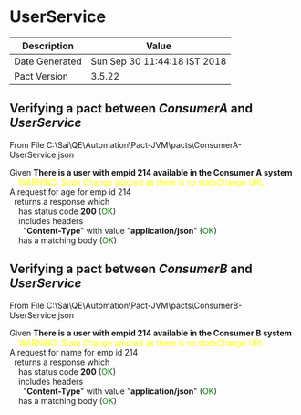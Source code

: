 # UserService

| Description    | Value |
| -------------- | ----- |
| Date Generated | Sun Sep 30 11:44:18 IST 2018 |
| Pact Version   | 3.5.22 |

## Verifying a pact between _ConsumerA_ and _UserService_

From File C:\Sai\QE\Automation\Pact-JVM\pacts\ConsumerA-UserService.json

Given **There is a user with empid 214 available in the Consumer A system**  
&nbsp;&nbsp;&nbsp;&nbsp;<span style='color: yellow'>WARNING: State Change ignored as there is no stateChange URL</span>  
A request for age for emp id 214  
&nbsp;&nbsp;returns a response which  
&nbsp;&nbsp;&nbsp;&nbsp;has status code **200** (<span style='color:green'>OK</span>)  
&nbsp;&nbsp;&nbsp;&nbsp;includes headers  
&nbsp;&nbsp;&nbsp;&nbsp;&nbsp;&nbsp;"**Content-Type**" with value "**application/json**" (<span style='color:green'>OK</span>)  
&nbsp;&nbsp;&nbsp;&nbsp;has a matching body (<span style='color:green'>OK</span>)  
## Verifying a pact between _ConsumerB_ and _UserService_

From File C:\Sai\QE\Automation\Pact-JVM\pacts\ConsumerB-UserService.json

Given **There is a user with empid 214 available in the Consumer B system**  
&nbsp;&nbsp;&nbsp;&nbsp;<span style='color: yellow'>WARNING: State Change ignored as there is no stateChange URL</span>  
A request for name for emp id 214  
&nbsp;&nbsp;returns a response which  
&nbsp;&nbsp;&nbsp;&nbsp;has status code **200** (<span style='color:green'>OK</span>)  
&nbsp;&nbsp;&nbsp;&nbsp;includes headers  
&nbsp;&nbsp;&nbsp;&nbsp;&nbsp;&nbsp;"**Content-Type**" with value "**application/json**" (<span style='color:green'>OK</span>)  
&nbsp;&nbsp;&nbsp;&nbsp;has a matching body (<span style='color:green'>OK</span>)  
